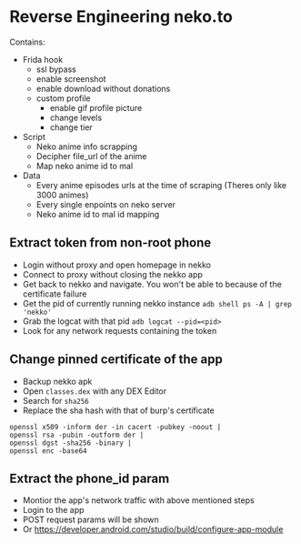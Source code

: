# Reverse Engineering neko.to

Contains:

- Frida hook
  - ssl bypass
  - enable screenshot
  - enable download without donations
  - custom profile
    - enable gif profile picture
    - change levels
    - change tier
- Script
  - Neko anime info scrapping
  - Decipher file_url of the anime
  - Map neko anime id to mal
- Data
  - Every anime episodes urls at the time of scraping (Theres only like 3000 animes)
  - Every single enpoints on neko server
  - Neko anime id to mal id mapping

## Extract token from non-root phone

- Login without proxy and open homepage in nekko
- Connect to proxy without closing the nekko app
- Get back to nekko and navigate. You won't be able to because of the certificate failure
- Get the pid of currently running nekko instance `adb shell ps -A | grep 'nekko'`
- Grab the logcat with that pid `adb logcat --pid=<pid>`
- Look for any network requests containing the token

## Change pinned certificate of the app

- Backup nekko apk
- Open `classes.dex` with any DEX Editor
- Search for `sha256`
- Replace the sha hash with that of burp's certificate

```
openssl x509 -inform der -in cacert -pubkey -noout |
openssl rsa -pubin -outform der |
openssl dgst -sha256 -binary |
openssl enc -base64
```

## Extract the phone_id param

- Montior the app's network traffic with above mentioned steps
- Login to the app
- POST request params will be shown
- Or https://developer.android.com/studio/build/configure-app-module
